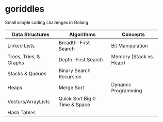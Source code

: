 # goriddles
Small simple coding challenges in Golang

|Data  Structures  | Algorithms | Concepts |
| --- | --- | --- |
|Linked  Lists  | Breadth-First Search | Bit     Manipulation  |
|Trees, Tries, & Graphs | Depth-First  Search  | Memory  (Stack vs. Heap) |
|Stacks & Queues | Binary  Search  Recursion |
|Heaps | Merge  Sort  | Dynamic  Programming  |
|Vectors/ArrayLists | Quick  Sort  Big  0 Time &  Space  |
| Hash Tables | |

